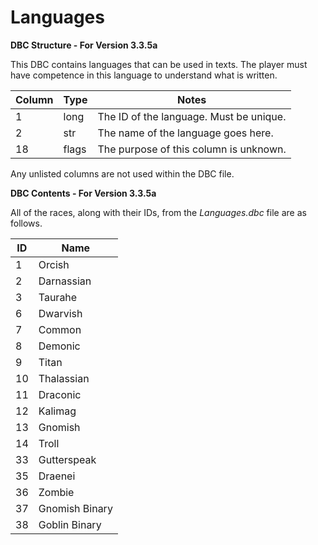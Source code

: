 # Languages

**DBC Structure - For Version 3.3.5a**

This DBC contains languages that can be used in texts. The player must have competence in this language to understand what is written.

| Column | Type  | Notes                                   |
|--------|-------|-----------------------------------------|
| 1      | long  | The ID of the language. Must be unique. |
| 2      | str   | The name of the language goes here.     |
| 18     | flags | The purpose of this column is unknown.  |

Any unlisted columns are not used within the DBC file.

**DBC Contents - For Version 3.3.5a**

All of the races, along with their IDs, from the *Languages.dbc* file are as follows.

| ID | Name           |
|----|----------------|
| 1  | Orcish         |
| 2  | Darnassian     |
| 3  | Taurahe        |
| 6  | Dwarvish       |
| 7  | Common         |
| 8  | Demonic        |
| 9  | Titan          |
| 10 | Thalassian     |
| 11 | Draconic       |
| 12 | Kalimag        |
| 13 | Gnomish        |
| 14 | Troll          |
| 33 | Gutterspeak    |
| 35 | Draenei        |
| 36 | Zombie         |
| 37 | Gnomish Binary |
| 38 | Goblin Binary  |
